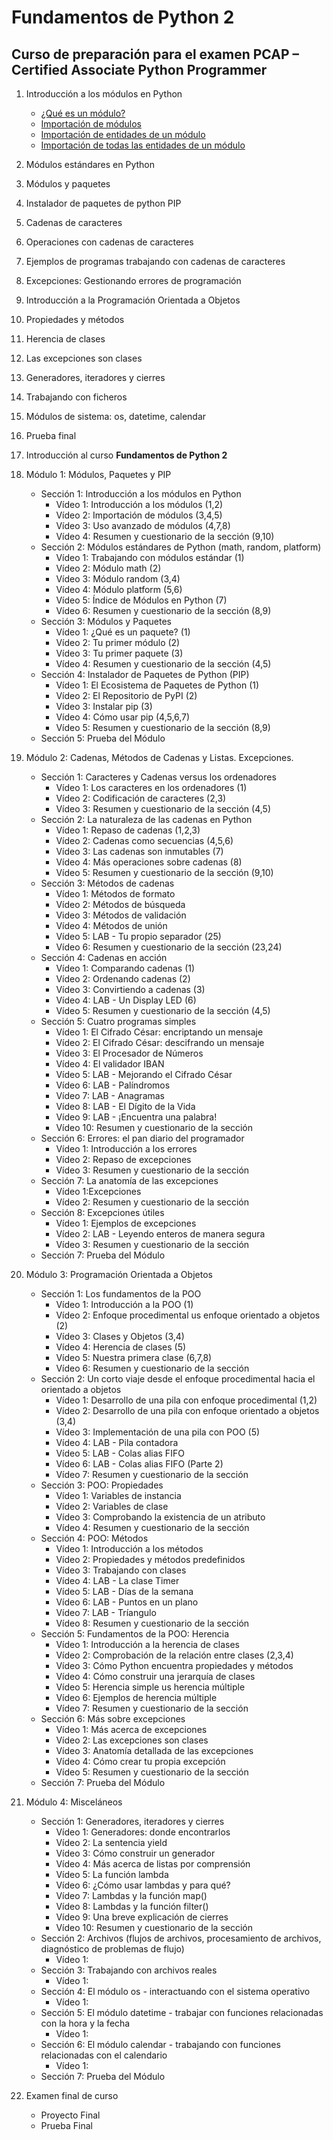# Fundamentos de Python 2
## Curso de preparación para el examen PCAP – Certified Associate Python Programmer

1. Introducción a los módulos en Python
    * [¿Qué es un módulo?](contenido/seccion01/clase2.md)
    * [Importación de módulos](contenido/seccion01/clase2.md)
    * [Importación de entidades de un módulo](contenido/seccion01/clase3.md)
    * [Importación de todas las entidades de un módulo](contenido/seccion01/clase3.md)


2. Módulos estándares en Python
3. Módulos y paquetes
4. Instalador de paquetes de python PIP
5. Cadenas de caracteres 
6. Operaciones con cadenas de caracteres
7. Ejemplos de programas trabajando con cadenas de caracteres
8. Excepciones: Gestionando errores de programación
9. Introducción a la Programación Orientada a Objetos
10. Propiedades y métodos
11. Herencia de clases
12. Las excepciones son clases
13. Generadores, iteradores y cierres
14. Trabajando con ficheros
15. Módulos de sistema: os, datetime, calendar
16. Prueba final


1. Introducción al curso **Fundamentos de Python 2**
2. Módulo 1: Módulos, Paquetes y PIP
    * Sección 1: Introducción a los módulos en Python
        * Vídeo 1: Introducción a los módulos (1,2)
        * Vídeo 2: Importación de módulos (3,4,5)
        * Vídeo 3: Uso avanzado de módulos (4,7,8)
        * Vídeo 4: Resumen y cuestionario de la sección (9,10)
    * Sección 2: Módulos estándares de Python (math, random, platform)
        * Vídeo 1: Trabajando con módulos estándar (1)
        * Vídeo 2: Módulo math (2)
        * Vídeo 3: Módulo random (3,4)
        * Vídeo 4: Módulo platform (5,6)
        * Vídeo 5: Índice de Módulos en Python (7)
        * Vídeo 6: Resumen y cuestionario de la sección (8,9)
    * Sección 3: Módulos y Paquetes
        * Vídeo 1: ¿Qué es un paquete? (1)
        * Vídeo 2: Tu primer módulo (2)
        * Vídeo 3: Tu primer paquete (3)
        * Vídeo 4: Resumen y cuestionario de la sección (4,5)
    * Sección 4: Instalador de Paquetes de Python (PIP)
        * Vídeo 1: El Ecosistema de Paquetes de Python (1)
        * Vídeo 2:  El Repositorio de PyPI (2)
        * Vídeo 3: Instalar pip (3)
        * Vídeo 4: Cómo usar pip (4,5,6,7)
        * Vídeo 5: Resumen y cuestionario de la sección (8,9)
    * Sección 5: Prueba del Módulo  
3. Módulo 2: Cadenas, Métodos de Cadenas y Listas. Excepciones.
    * Sección 1: Caracteres y Cadenas versus los ordenadores
        * Vídeo 1: Los caracteres en los ordenadores (1)
        * Vídeo 2: Codificación de caracteres (2,3)
        * Vídeo 3: Resumen y cuestionario de la sección (4,5)
    * Sección 2: La naturaleza de las cadenas en Python
        * Vídeo 1: Repaso de cadenas (1,2,3)
        * Vídeo 2: Cadenas como secuencias (4,5,6)
        * Vídeo 3: Las cadenas son inmutables (7)
        * Vídeo 4: Más operaciones sobre cadenas (8)
        * Vídeo 5: Resumen y cuestionario de la sección (9,10)
    * Sección 3: Métodos de cadenas
        * Vídeo 1: Métodos de formato 
        * Vídeo 2: Métodos de búsqueda
        * Video 3: Métodos de validación
        * Vídeo 4: Métodos de unión
        * Vídeo 5: LAB - Tu propio separador (25)
        * Vídeo 6: Resumen y cuestionario de la sección (23,24)
    * Sección 4: Cadenas en acción
        * Vídeo 1: Comparando cadenas (1)
        * Vídeo 2: Ordenando cadenas (2)
        * Vídeo 3: Convirtiendo a cadenas (3)
        * Vídeo 4: LAB - Un Display LED (6)
        * Vídeo 5: Resumen y cuestionario de la sección (4,5)
    * Sección 5: Cuatro programas simples
        * Vídeo 1: El Cifrado César: encriptando un mensaje
        * Vídeo 2: El Cifrado César: descifrando un mensaje
        * Vídeo 3: El Procesador de Números
        * Vídeo 4: El validador IBAN
        * Vídeo 5: LAB - Mejorando el Cifrado César
        * Vídeo 6: LAB - Palíndromos
        * Vídeo 7: LAB - Anagramas
        * Vídeo 8: LAB - El Dígito de la Vida
        * Vídeo 9: LAB - ¡Encuentra una palabra!
        * Vídeo 10: Resumen y cuestionario de la sección
    * Sección 6: Errores: el pan diario del programador
        * Vídeo 1: Introducción a  los errores
        * Vídeo 2: Repaso de excepciones
        * Vídeo 3: Resumen y cuestionario de la sección
    * Sección 7: La anatomía de las excepciones
        * Vídeo 1:Excepciones
        * Vídeo 2: Resumen y cuestionario de la sección
    * Sección 8: Excepciones útiles
        * Vídeo 1: Ejemplos de excepciones
        * Vídeo 2:  LAB - Leyendo enteros de manera segura
        * Vídeo 3: Resumen y cuestionario de la sección
    * Sección 7: Prueba del Módulo

4. Módulo 3: Programación Orientada a Objetos
    * Sección 1: Los fundamentos de la POO   
        * Vídeo 1: Introducción a la POO (1)
        * Vídeo 2: Enfoque procedimental us enfoque orientado a objetos (2)
        * Vídeo 3: Clases y Objetos (3,4)
        * Vídeo 4: Herencia de clases (5)
        * Vídeo 5: Nuestra primera clase (6,7,8)
        * Vídeo 6: Resumen y cuestionario de la sección
    * Sección 2: Un corto viaje desde el enfoque procedimental hacia el orientado a objetos
        * Vídeo 1: Desarrollo de una pila con enfoque procedimental (1,2)
        * Vídeo 2: Desarrollo de una pila con enfoque orientado a objetos (3,4)
        * Vídeo 3: Implementación de una pila con POO (5)
        * Vídeo 4: LAB - Pila contadora
        * Vídeo 5: LAB - Colas alias FIFO
        * Vídeo 6: LAB - Colas alias FIFO (Parte 2)
        * Vídeo 7: Resumen y cuestionario de la sección 
    * Sección 3: POO: Propiedades
        * Vídeo 1: Variables de instancia
        * Vídeo 2: Variables de clase
        * Vídeo 3: Comprobando la existencia de un atributo
        * Vídeo 4: Resumen y cuestionario de la sección
    * Sección 4: POO: Métodos
        * Vídeo 1: Introducción a los métodos
        * Vídeo 2: Propiedades y métodos predefinidos
        * Vídeo 3: Trabajando con clases
        * Vídeo 4: LAB - La clase Timer
        * Vídeo 5: LAB - Días de la semana
        * Vídeo 6: LAB - Puntos en un plano
        * Vídeo 7: LAB - Tríangulo
        * Vídeo 8: Resumen y cuestionario de la sección
    * Sección 5: Fundamentos de la POO: Herencia
        * Vídeo 1: Introducción a la herencia de clases
        * Vídeo 2: Comprobación de la relación entre clases (2,3,4)
        * Vídeo 3: Cómo Python encuentra propiedades y métodos
        * Vídeo 4: Cómo construir una jerarquía de clases
        * Vídeo 5: Herencia simple us herencia múltiple
        * Vídeo 6: Ejemplos de herencia múltiple
        * Vídeo 7: Resumen y cuestionario de la sección
    * Sección 6: Más sobre excepciones
        * Vídeo 1: Más acerca de excepciones
        * Vídeo 2: Las excepciones son clases
        * Vídeo 3: Anatomía detallada de las excepciones
        * Vídeo 4: Cómo crear tu propia excepción
        * Vídeo 5: Resumen y cuestionario de la sección
    * Sección 7: Prueba del Módulo

5. Módulo 4: Misceláneos
    * Sección 1: Generadores, iteradores y cierres
        * Vídeo 1: Generadores: donde encontrarlos
        * Vídeo 2: La sentencia yield
        * Vídeo 3: Cómo construir un generador
        * Vídeo 4: Más acerca de listas por comprensión
        * Vídeo 5: La función lambda
        * Vídeo 6: ¿Cómo usar lambdas y para qué?
        * Vídeo 7: Lambdas y la función map()
        * Vídeo 8: Lambdas y la función filter()
        * Vídeo 9: Una breve explicación de cierres
        * Vídeo 10: Resumen y cuestionario de la sección
    * Sección 2: Archivos (flujos de archivos, procesamiento de archivos, diagnóstico de problemas de flujo)
        * Vídeo 1: 
    * Sección 3: Trabajando con archivos reales
        * Vídeo 1: 
    * Sección 4: El módulo os - interactuando con el sistema operativo
        * Vídeo 1:     
    * Sección 5: El módulo datetime - trabajar con funciones relacionadas con la hora y la fecha
        * Vídeo 1: 
    * Sección 6: El módulo calendar - trabajando con funciones relacionadas con el calendario
        * Vídeo 1: 
    * Sección 7: Prueba del Módulo
6. Examen final de curso
    * Proyecto Final
    * Prueba Final
